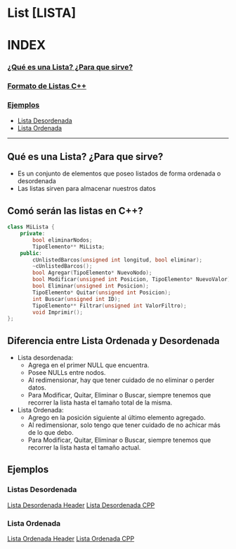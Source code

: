 # List [LISTA]
# INDEX
### [¿Qué es una Lista? ¿Para que sirve?](#qué-es-una-lista-para-que-sirve)
### [Formato de Listas C++](#comó-serán-las-listas-en-c)
### [Ejemplos](#ejemplos)
* [Lista Desordenada](#listas-desordenada)
* [Lista Ordenada](#lista-ordenada)

---

## Qué es una Lista? ¿Para que sirve?
* Es un conjunto de elementos que poseo listados de forma ordenada o desordenada
* Las listas sirven para almacenar nuestros datos 

## Comó serán las listas en C++?
```cpp
class MiLista {
    private:
		bool eliminarNodos;
		TipoElemento** MiLista;
	public:
		cUnlistedBarcos(unsigned int longitud, bool eliminar);
		~cUnlistedBarcos();
		bool Agregar(TipoElemento* NuevoNodo);
		bool Modificar(unsigned int Posicion, TipoElemento* NuevoValor);
		bool Eliminar(unsigned int Posicion);
		TipoElemento* Quitar(unsigned int Posicion);
		int Buscar(unsigned int ID);
		TipoElemento** Filtrar(unsigned int ValorFiltro);
		void Imprimir();
};
```

## Diferencia entre Lista Ordenada y Desordenada
* Lista desordenada:
    *   Agrega en el primer NULL que encuentra.
    *   Posee NULLs entre nodos.
    *   Al redimensionar, hay que tener cuidado de no eliminar o perder datos.
    *   Para Modificar, Quitar, Eliminar o Buscar, siempre tenemos que recorrer la lista hasta el tamaño total de la misma.
* Lista Ordenada:
    *   Agrego en la posición siguiente al último elemento agregado.
    *   Al redimensionar, solo tengo que tener cuidado de no achicar más de lo que debo.
    *   Para Modificar, Quitar, Eliminar o Buscar, siempre tenemos que recorrer la lista hasta el tamaño actual.

## Ejemplos
### Listas Desordenada
[Lista Desordenada Header](Lista_ct.h)
[Lista Desordenada CPP](Lista_ct.cpp)
### Lista Ordenada
[Lista Ordenada Header](Lista_ca.h)
[Lista Ordenada CPP](Lista_ca.cpp)
